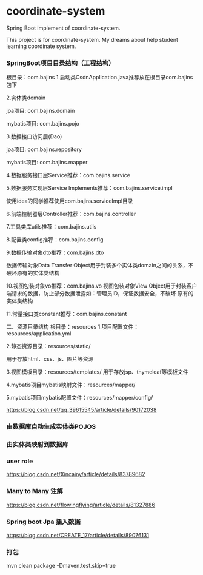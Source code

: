 # coordinate-system
Spring Boot implement of coordinate-system.


This project is for coordinate-system. My dreams about help student learning coordinate system.

### SpringBoot项目目录结构（工程结构）

根目录：com.bajins
1.启动类CsdnApplication.java推荐放在根目录com.bajins包下

2.实体类domain

jpa项目: com.bajins.domain

mybatis项目: com.bajins.pojo

3.数据接口访问层(Dao)

jpa项目: com.bajins.repository

mybatis项目: com.bajins.mapper

4.数据服务接口层Service推荐：com.bajins.service

5.数据服务实现层Service Implements推荐：com.bajins.service.impl

使用idea的同学推荐使用com.bajins.serviceImpl目录

6.前端控制器层Controller推荐：com.bajins.controller

7.工具类库utils推荐：com.bajins.utils

8.配置类config推荐：com.bajins.config

9.数据传输对象dto推荐：com.bajins.dto

数据传输对象Data Transfer Object用于封装多个实体类domain之间的关系，不破坏原有的实体类结构

10.视图包装对象vo推荐：com.bajins.vo
视图包装对象View Object用于封装客户端请求的数据，防止部分数据泄露如：管理员ID，保证数据安全，不破坏 原有的实体类结构

11.常量接口类constant推荐：com.bajins.constant

二、资源目录结构
根目录：resources
1.项目配置文件：resources/application.yml

2.静态资源目录：resources/static/

用于存放html、css、js、图片等资源

3.视图模板目录：resources/templates/
用于存放jsp、thymeleaf等模板文件

4.mybatis项目mybatis映射文件：resources/mapper/

5.mybatis项目mybatis配置文件：resources/mapper/config/

https://blog.csdn.net/qq_39615545/article/details/90172038


### 由数据库自动生成实体类POJOS


### 由实体类映射到数据库

### user role
https://blog.csdn.net/Xincainy/article/details/83789682

### Many to Many 注解
https://blog.csdn.net/flowingflying/article/details/81327886


### Spring boot Jpa 插入数据
https://blog.csdn.net/CREATE_17/article/details/89076131

### 打包
mvn clean package -Dmaven.test.skip=true  



